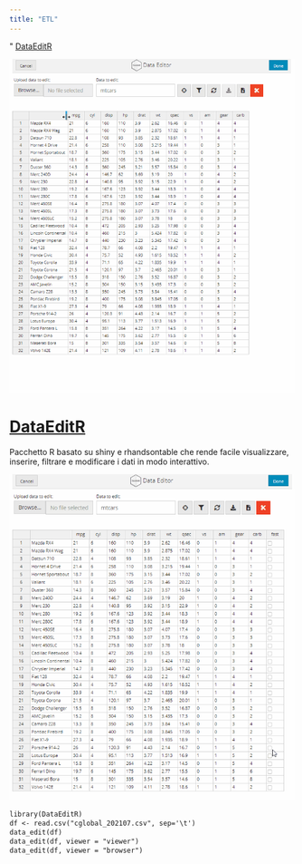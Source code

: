 ```yaml
---
title: "ETL"
---
```


" [DataEditR ](https://github.com/DillonHammill/DataEditR)

![](https://raw.githubusercontent.com/DillonHammill/DataEditR/master/man/figures/DataEditR/DataEditR-README.gif)

# [DataEditR](https://rpubs.com/timness/759633)
Pacchetto R basato su shiny e rhandsontable che rende facile visualizzare, inserire, filtrare e modificare i dati in modo interattivo.

![](https://raw.githubusercontent.com/DillonHammill/DataEditR/master/vignettes/DataEditR/DataEditR-15.gif)

	library(DataEditR)
	df <- read.csv("cglobal_202107.csv", sep='\t')
	data_edit(df)
	data_edit(df, viewer = "viewer")
	data_edit(df, viewer = "browser")
  
